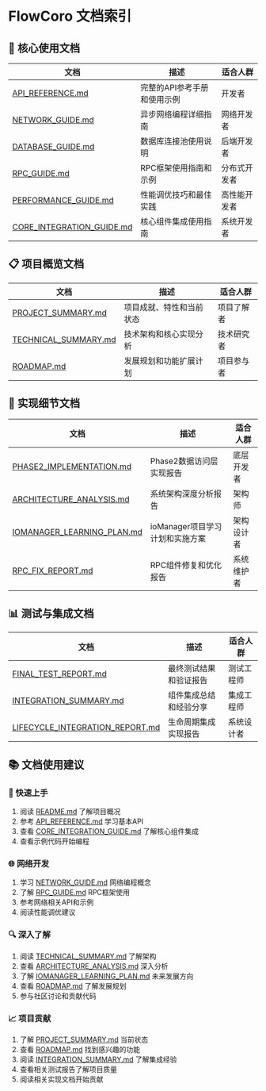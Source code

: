 # FlowCoro 文档索引

## 📖 核心使用文档

| 文档 | 描述 | 适合人群 |
|------|------|---------|
| [API_REFERENCE.md](API_REFERENCE.md) | 完整的API参考手册和使用示例 | 开发者 |
| [NETWORK_GUIDE.md](NETWORK_GUIDE.md) | 异步网络编程详细指南 | 网络开发者 |
| [DATABASE_GUIDE.md](DATABASE_GUIDE.md) | 数据库连接池使用说明 | 后端开发者 |
| [RPC_GUIDE.md](RPC_GUIDE.md) | RPC框架使用指南和示例 | 分布式开发者 |
| [PERFORMANCE_GUIDE.md](PERFORMANCE_GUIDE.md) | 性能调优技巧和最佳实践 | 高性能开发者 |
| [CORE_INTEGRATION_GUIDE.md](CORE_INTEGRATION_GUIDE.md) | 核心组件集成使用指南 | 系统开发者 |

## 📋 项目概览文档

| 文档 | 描述 | 适合人群 |
|------|------|---------|
| [PROJECT_SUMMARY.md](PROJECT_SUMMARY.md) | 项目成就、特性和当前状态 | 项目了解者 |
| [TECHNICAL_SUMMARY.md](TECHNICAL_SUMMARY.md) | 技术架构和核心实现分析 | 技术研究者 |
| [ROADMAP.md](ROADMAP.md) | 发展规划和功能扩展计划 | 项目参与者 |

## 🔧 实现细节文档

| 文档 | 描述 | 适合人群 |
|------|------|---------|
| [PHASE2_IMPLEMENTATION.md](PHASE2_IMPLEMENTATION.md) | Phase2数据访问层实现报告 | 底层开发者 |
| [ARCHITECTURE_ANALYSIS.md](ARCHITECTURE_ANALYSIS.md) | 系统架构深度分析报告 | 架构师 |
| [IOMANAGER_LEARNING_PLAN.md](IOMANAGER_LEARNING_PLAN.md) | ioManager项目学习计划和实施方案 | 架构设计者 |
| [RPC_FIX_REPORT.md](RPC_FIX_REPORT.md) | RPC组件修复和优化报告 | 系统维护者 |

## 📊 测试与集成文档

| 文档 | 描述 | 适合人群 |
|------|------|---------|
| [FINAL_TEST_REPORT.md](FINAL_TEST_REPORT.md) | 最终测试结果和验证报告 | 测试工程师 |
| [INTEGRATION_SUMMARY.md](INTEGRATION_SUMMARY.md) | 组件集成总结和经验分享 | 集成工程师 |
| [LIFECYCLE_INTEGRATION_REPORT.md](LIFECYCLE_INTEGRATION_REPORT.md) | 生命周期集成实现报告 | 系统设计者 |

## 📚 文档使用建议

### 🚀 快速上手

1. 阅读 [README.md](../README.md) 了解项目概况
2. 参考 [API_REFERENCE.md](API_REFERENCE.md) 学习基本API
3. 查看 [CORE_INTEGRATION_GUIDE.md](CORE_INTEGRATION_GUIDE.md) 了解核心组件集成
4. 查看示例代码开始编程

### 🌐 网络开发

1. 学习 [NETWORK_GUIDE.md](NETWORK_GUIDE.md) 网络编程概念
2. 了解 [RPC_GUIDE.md](RPC_GUIDE.md) RPC框架使用
3. 参考网络相关API和示例
4. 阅读性能调优建议

### 🔍 深入了解

1. 阅读 [TECHNICAL_SUMMARY.md](TECHNICAL_SUMMARY.md) 了解架构
2. 查看 [ARCHITECTURE_ANALYSIS.md](ARCHITECTURE_ANALYSIS.md) 深入分析
3. 了解 [IOMANAGER_LEARNING_PLAN.md](IOMANAGER_LEARNING_PLAN.md) 未来发展方向
4. 查看 [ROADMAP.md](ROADMAP.md) 了解发展规划
5. 参与社区讨论和贡献代码

### 📈 项目贡献

1. 了解 [PROJECT_SUMMARY.md](PROJECT_SUMMARY.md) 当前状态
2. 查看 [ROADMAP.md](ROADMAP.md) 找到感兴趣的功能
3. 阅读 [INTEGRATION_SUMMARY.md](INTEGRATION_SUMMARY.md) 了解集成经验
4. 查看相关测试报告了解项目质量
5. 阅读相关实现文档开始贡献
